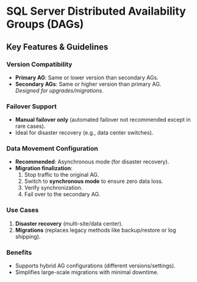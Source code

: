 # SQL Server Distributed Availability Groups (DAGs)

## Key Features & Guidelines

### **Version Compatibility**
- **Primary AG**: Same or lower version than secondary AGs.
- **Secondary AGs**: Same or higher version than primary AG.  
  *Designed for upgrades/migrations.*

### **Failover Support**
- **Manual failover only** (automated failover not recommended except in rare cases).  
- Ideal for disaster recovery (e.g., data center switches).

### **Data Movement Configuration**
- **Recommended**: Asynchronous mode (for disaster recovery).  
- **Migration finalization**:  
  1. Stop traffic to the original AG.  
  2. Switch to **synchronous mode** to ensure zero data loss.  
  3. Verify synchronization.  
  4. Fail over to the secondary AG.

### **Use Cases**
1. **Disaster recovery** (multi-site/data center).  
2. **Migrations** (replaces legacy methods like backup/restore or log shipping).  

### **Benefits**
- Supports hybrid AG configurations (different versions/settings).  
- Simplifies large-scale migrations with minimal downtime.  